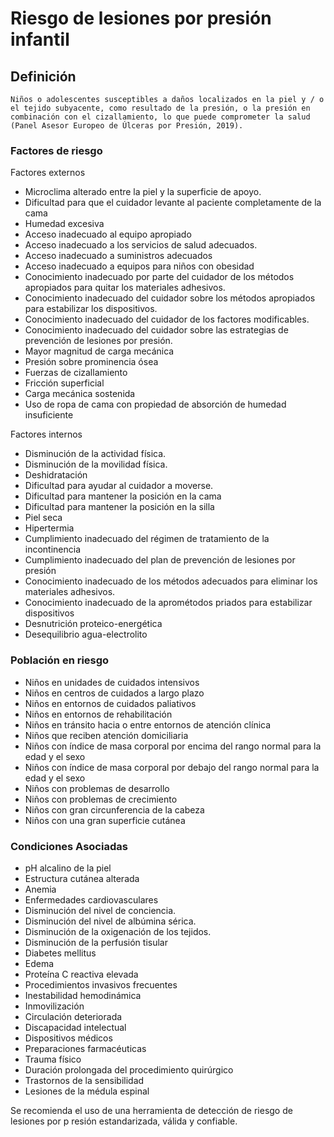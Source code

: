 # Riesgo de lesiones por presión infantil
## Definición
	Niños o adolescentes susceptibles a daños localizados en la piel y / o el tejido subyacente, como resultado de la presión, o la presión en combinación con el cizallamiento, lo que puede comprometer la salud (Panel Asesor Europeo de Úlceras por Presión, 2019).

### Factores de riesgo
Factores externos
- Microclima alterado entre la piel y
la superficie de apoyo.
- Dificultad para que el cuidador
levante al paciente
completamente de la cama
- Humedad excesiva
- Acceso inadecuado al equipo
apropiado
- Acceso inadecuado a los
servicios de salud adecuados.
- Acceso inadecuado a suministros
adecuados
- Acceso inadecuado a equipos
para niños con obesidad
- Conocimiento inadecuado por parte
del cuidador de los métodos
apropiados para quitar los
materiales adhesivos.
- Conocimiento inadecuado del
cuidador sobre los métodos
apropiados para estabilizar los
dispositivos.
- Conocimiento inadecuado del
cuidador de los factores
modificables.
- Conocimiento inadecuado del
cuidador sobre las estrategias
de prevención de lesiones por
presión.
- Mayor magnitud de carga
mecánica
- Presión sobre prominencia ósea
- Fuerzas de cizallamiento
- Fricción superficial
- Carga mecánica sostenida
- Uso de ropa de cama con
propiedad de absorción de
humedad insuficiente

Factores internos
- Disminución de la actividad
física.
- Disminución de la movilidad
física.
- Deshidratación
- Dificultad para ayudar al cuidador
a moverse.
- Dificultad para mantener la
posición en la cama
- Dificultad para mantener la
posición en la silla
- Piel seca
- Hipertermia
- Cumplimiento inadecuado del régimen de
tratamiento de la incontinencia
- Cumplimiento inadecuado del
plan de prevención de lesiones
por presión
- Conocimiento inadecuado de
los métodos adecuados para
eliminar los materiales
adhesivos.
- Conocimiento inadecuado de la
aprométodos priados para
estabilizar dispositivos
- Desnutrición proteico-energética
- Desequilibrio agua-electrolito


### Población en riesgo
- Niños en unidades de cuidados 
intensivos   
- Niños en centros de cuidados a largo 
plazo   
- Niños en entornos de cuidados 
paliativos   
- Niños en entornos de rehabilitación   
- Niños en tránsito hacia o entre 
entornos de atención clínica   
- Niños que reciben atención 
domiciliaria   
- Niños con índice de masa 
corporal por encima del rango 
normal para la edad y el sexo    
- Niños con índice de masa 
corporal por debajo del rango 
normal para la edad y el sexo   
- Niños con problemas de 
desarrollo   
- Niños con problemas de 
crecimiento   
- Niños con gran 
circunferencia de la 
cabeza   
- Niños con una gran superficie 
cutánea

### Condiciones Asociadas
- pH alcalino de la piel   
- Estructura cutánea alterada   
- Anemia   
- Enfermedades cardiovasculares   
- Disminución del nivel de conciencia.   
- Disminución del nivel de albúmina 
sérica.   
- Disminución de la oxigenación de 
los tejidos.   
- Disminución de la perfusión 
tisular   
- Diabetes mellitus   
- Edema   
- Proteína C reactiva elevada   
- Procedimientos invasivos 
frecuentes   
- Inestabilidad hemodinámica   
- Inmovilización   
- Circulación deteriorada   
- Discapacidad intelectual   
- Dispositivos médicos   
- Preparaciones farmacéuticas   
- Trauma físico   
- Duración prolongada del 
procedimiento quirúrgico   
- Trastornos de la sensibilidad   
- Lesiones de la médula espinal  
 
 
 
 
 
 
 
 
Se recomienda el uso de una herramienta de detección de riesgo de lesiones por p resión estandarizada, válida y 
confiable.

